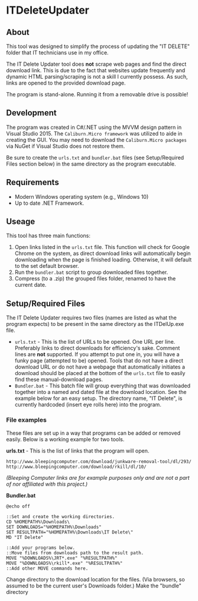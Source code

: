 # ITDeleteUpdater

## About

This tool was designed to simplify the process of updating the "IT DELETE" folder that IT technicians use in my office. 

The IT Delete Updater tool does **not** scrape web pages and find the direct download link. This is due to the fact that websites update frequently and dynamic HTML parsing/scraping is not a skill I currently possess. As such, links are opened to the provided download page.

The program is stand-alone. Running it from a removable drive is possible!

## Development

The program was created in C#/.NET using the MVVM design pattern in Visual Studio 2015. The `Caliburn.Micro framework` was utilized to aide in creating the GUI. You may need to download the `Caliburn.Micro packages` via NuGet if Visual Studio does not restore them.

Be sure to create the `urls.txt` and `bundler.bat` files (see Setup/Required Files section below) in the same directory as the program executable.

## Requirements

* Modern Windows operating system (e.g., Windows 10)
* Up to date .NET Framework.

## Useage

This tool has three main functions:

1. Open links listed in the `urls.txt` file. This function will check for Google Chrome on the system, as direct download links will automatically begin downloading when the page is finished loading. Otherwise, it will default to the set default browser.
2. Run the `bundler.bat` script to group downloaded files together.
3. Compress (to a .zip) the grouped files folder, renamed to have the current date.

## Setup/Required Files

The IT Delete Updater requires two files (names are listed as what the program expects) to be present in the same directory as the ITDelUp.exe file. 

* `urls.txt` - This is the list of URLs to be opened. One URL per line. Preferably links to direct downloads for efficiency's sake. Comment lines are **not** supported. If you attempt to put one in, you will have a funky page (attempted to be) opened. Tools that do not have a direct download URL or do not have a webpage that automatically initiates a download should be placed at the bottom of the `urls.txt` file to easily find these manual-download pages.
* `Bundler.bat` - This batch file will group everything that was downloaded together into a named and dated file at the download location. See the example below for an easy setup. The directory name, "IT Delete", is currently hardcoded (insert eye rolls here) into the program.

### File examples
These files are set up in a way that programs can be added or removed easily. Below is a working example for two tools.

**urls.txt** - This is the list of links that the program will open. 

```
http://www.bleepingcomputer.com/download/junkware-removal-tool/dl/293/
http://www.bleepingcomputer.com/download/rkill/dl/10/
```
*(Bleeping Computer links are for example purposes only and are not a part of nor affiliated with this project.)*


**Bundler.bat**

```batch
@echo off

::Set and create the working directories.
CD %HOMEPATH%\Downloads\
SET DOWNLOADS="%HOMEPATH%\Downloads"
SET RESULTPATH="%HOMEPATH%\Downloads\IT Delete\"
MD "IT Delete"

::Add your programs below.
::Move files from downloads path to the result path.
MOVE "%DOWNLOADS%\JRT*.exe" "%RESULTPATH%"
MOVE "%DOWNLOADS%\rkill*.exe" "%RESULTPATH%"
::Add other MOVE commands here.
```

Change directory to the download location for the files. (Via browsers, so assumed to be the current user's Downloads folder.) Make the "bundle" directory
